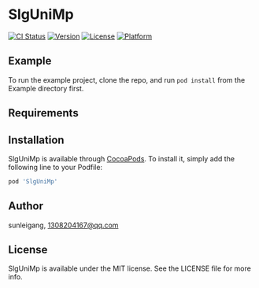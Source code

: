 # SlgUniMp

[![CI Status](https://img.shields.io/travis/sunleigang/SlgUniMp.svg?style=flat)](https://travis-ci.org/sunleigang/SlgUniMp)
[![Version](https://img.shields.io/cocoapods/v/SlgUniMp.svg?style=flat)](https://cocoapods.org/pods/SlgUniMp)
[![License](https://img.shields.io/cocoapods/l/SlgUniMp.svg?style=flat)](https://cocoapods.org/pods/SlgUniMp)
[![Platform](https://img.shields.io/cocoapods/p/SlgUniMp.svg?style=flat)](https://cocoapods.org/pods/SlgUniMp)

## Example

To run the example project, clone the repo, and run `pod install` from the Example directory first.

## Requirements

## Installation

SlgUniMp is available through [CocoaPods](https://cocoapods.org). To install
it, simply add the following line to your Podfile:

```ruby
pod 'SlgUniMp'
```

## Author

sunleigang, 1308204167@qq.com

## License

SlgUniMp is available under the MIT license. See the LICENSE file for more info.
